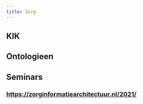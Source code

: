 ```yaml
---
title: Zorg
---
```


## KIK
## Ontologieen
## Seminars
### https://zorginformatiearchitectuur.nl/2021/
###
